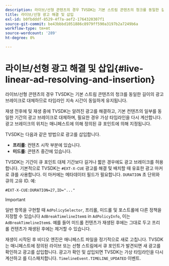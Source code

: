 ```yaml
---
description: 라이브/선형 콘텐츠의 경우 TVSDK는 기본 스트림 콘텐츠의 청크를 동일한 길이의 광고 브레이크로 대체하므로 타임라인 지속 시간이 동일하게 유지됩니다.
title: 라이브/선형 광고 해결 및 삽입
exl-id: b0fbdddf-8529-4f7a-aef2-1764320307f1
source-git-commit: be43bbbd1051886c8979ff590a3197b2a7249b6a
workflow-type: tm+mt
source-wordcount: '289'
ht-degree: 0%

---
```


# 라이브/선형 광고 해결 및 삽입{#live-linear-ad-resolving-and-insertion}

라이브/선형 콘텐츠의 경우 TVSDK는 기본 스트림 콘텐츠의 청크를 동일한 길이의 광고 브레이크로 대체하므로 타임라인 지속 시간이 동일하게 유지됩니다.

재생 전후에 및 재생 중에 TVSDK는 알려진 광고를 해결하고, 기본 컨텐츠의 일부를 동일한 기간의 광고 브레이크로 대체하며, 필요한 경우 가상 타임라인을 다시 계산합니다. 광고 브레이크의 위치는 매니페스트에 의해 정의된 큐 포인트에 의해 지정됩니다.

TVSDK는 다음과 같은 방법으로 광고를 삽입합니다.

* **프리롤**: 컨텐츠 시작 부분에 있습니다.
* **미드롤**: 콘텐츠 중간에 있습니다.

TVSDK는 기간이 큐 포인트 대체 기간보다 길거나 짧은 경우에도 광고 브레이크를 허용합니다. 기본적으로 TVSDK는 `#EXT-X-CUE` 광고를 해결 및 배치할 때 유효한 광고 마커로 큐를 사용합니다. 이 마커에는 메타데이터 필드가 필요합니다. `DURATION` 초 단위와 큐의 고유 ID. 예:

```
#EXT-X-CUE:DURATION=27,ID="..."
```

>[!IMPORTANT]
>
>일반 항목을 구현할 때 `AdPolicySelector`, 프리롤, 미드롤 및 포스트롤에 다른 정책을 지정할 수 있습니다 `AdBreakTimelineItem`s in `AdPolicyInfo`, 이는 `AdBreakTimelineItem`s. 예를 들어 미드롤 컨텐츠가 재생된 후에는 그대로 두고 프리롤 컨텐츠가 재생된 후에는 제거할 수 있습니다.

재생이 시작된 후 비디오 엔진은 매니페스트 파일을 정기적으로 새로 고칩니다. TVSDK는 매니페스트에 정의된 라이브 또는 선형 스트림에서 큐 포인트가 발견되면 새 광고를 확인하고 광고를 삽입합니다. 광고가 확인 및 삽입되면 TVSDK는 가상 타임라인을 다시 계산하고 를 디스패치합니다. `TimelineEvent.TIMELINE_UPDATED` 이벤트.
